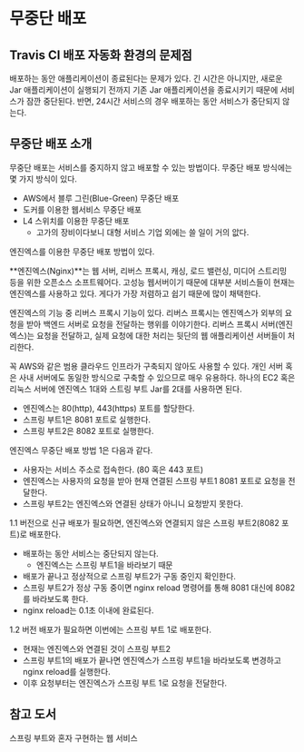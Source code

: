 # 무중단 배포

## Travis CI 배포 자동화 환경의 문제점

배포하는 동안 애플리케이션이 종료된다는 문제가 있다. 긴 시간은 아니지만, 새로운 Jar 애플리케이션이 실행되기 전까지 기존 Jar 애플리케이션을 종료시키기 때문에 서비스가 잠깐 중단된다. 반면, 24시간 서비스의 경우 배포하는 동안 서비스가 중단되지 않는다.

## 무중단 배포 소개

무중단 배포는 서비스를 중지하지 않고 배포할 수 있는 방법이다. 무중단 배포 방식에는 몇 가지 방식이 있다.

- AWS에서 블루 그린(Blue-Green) 무중단 배포
- 도커를 이용한 웹서비스 무중단 배포
- L4 스위치를 이용한 무중단 배포
  - 고가의 장비이다보니 대형 서비스 기업 외에는 쓸 일이 거의 앖다.

엔진엑스를 이용한 무중단 배포 방법이 있다.

**엔진엑스(Nginx)**는 웹 서버, 리버스 프록시, 캐싱, 로드 밸런싱, 미디어 스트리밍 등을 위한 오픈소스 소프트웨어다. 고성능 웹서버이기 때문에 대부분 서비스들이 현재는 엔진엑스를 사용하고 있다. 게다가 가장 저렴하고 쉽기 때문에 많이 채택한다.

엔진엑스의 기능 중 리버스 프록시 기능이 있다. 리버스 프록시는 엔진엑스가 외부의 요청을 받아 백엔드 서버로 요청을 전달하는 행위를 이야기한다. 리버스 프록시 서버(엔진엑스)는 요청을 전달하고, 실제 요청에 대한 처리는 뒷단의 웹 애플리케이션 서버들이 처리한다.

꼭 AWS와 같은 범용 클라우드 인프라가 구축되지 않아도 사용할 수 있다. 개인 서버 혹은 사내 서버에도 동일한 방식으로 구축할 수 있으므로 매우 유용하다. 하나의 EC2 혹은 리눅스 서버에 엔진엑스 1대와 스트링 부트 Jar를 2대를 사용하면 된다.

- 엔진엑스는 80(http), 443(https) 포트를 할당한다.
- 스프링 부트1은 8081 포트로 실행한다.
- 스프링 부트2은 8082 포트로 실행한다.

엔진엑스 무중단 배포 방법 1은 다음과 같다.

- 사용자는 서비스 주소로 접속한다. (80 혹은 443 포트)
- 엔진엑스는 사용자의 요청을 받아 현재 연결된 스프링 부트1 8081 포트로 요청을 전달한다.
- 스프링 부트2는 엔진엑스와 연결된 상태가 아니니 요청받지 못한다.

1.1 버전으로 신규 배포가 필요하면, 엔진엑스와 연결되지 않은 스프링 부트2(8082 포트)로 배포한다.

- 배포하는 동안 서비스는 중단되지 않는다.
  - 엔진엑스는 스프링 부트1을 바라보기 때문
- 배포가 끝나고 정상적으로 스프링 부트2가 구동 중인지 확인한다.
- 스프링 부트2가 정상 구동 중이면 nginx reload 명령어를 통해 8081 대신에 8082를 바라보도록 한다.
- nginx reload는 0.1초 이내에 완료된다.

1.2 버전 배포가 필요하면 이번에는 스프링 부트 1로 배포한다.

- 현재는 엔진엑스와 연결된 것이 스프링 부트2
- 스프링 부트1의 배포가 끝나면 엔진엑스가 스프링 부트1을 바라보도록 변경하고 nginx reload를 실행한다.
- 이후 요청부터는 엔진엑스가 스프링 부트 1로 요청을 전달한다.

## 참고 도서

스프링 부트와 혼자 구현하는 웹 서비스